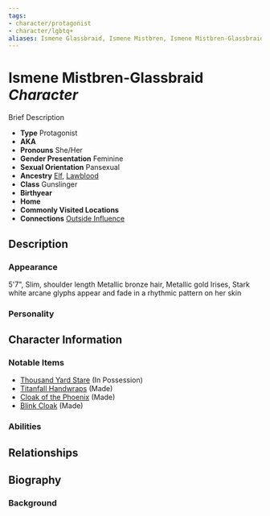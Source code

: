 ```yaml
---
tags:
- character/protagonist
- character/lgbtq+
aliases: Ismene Glassbraid, Ismene Mistbren, Ismene Mistbren-Glassbraid, Ismene
---
```

# Ismene Mistbren-Glassbraid *Character*

Brief Description

- **Type** Protagonist
- **AKA** 
- **Pronouns** She/Her
- **Gender Presentation** Feminine
- **Sexual Orientation** Pansexual
- **Ancestry** [Elf](../../ancestries/common%20ancestries/Elf.md), [Lawblood](../../ancestries/heritages/extraplanar%20bloods/Lawblood.md)
- **Class** Gunslinger
- **Birthyear** 
- **Home** 
- **Commonly Visited Locations** 
- **Connections** [Outside Influence](../../organizations/Outside%20Influence.md)

## Description
### Appearance
5'7", Slim, shoulder length Metallic bronze hair, Metallic gold Irises, Stark white arcane glyphs appear and fade in a rhythmic pattern on her skin
### Personality

## Character Information
### Notable Items
- [Thousand Yard Stare](../../items/Thousand%20Yard%20Stare.md) (In Possession)
- [Titanfall Handwraps](../../items/Titanfall%20Handwraps.md) (Made)
- [Cloak of the Phoenix](../../items/Cloak%20of%20the%20Phoenix.md) (Made)
- [Blink Cloak](../../items/Blink%20Cloak.md) (Made)
### Abilities

## Relationships

## Biography
### Background
